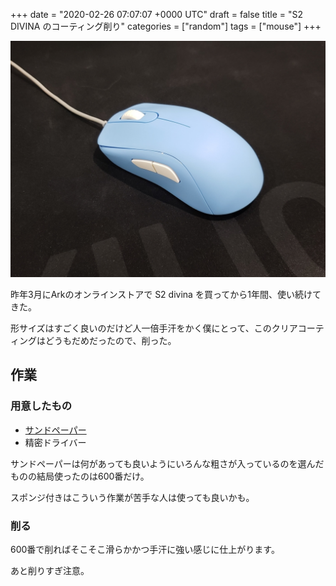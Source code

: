 +++
date = "2020-02-26 07:07:07 +0000 UTC"
draft = false
title = "S2 DIVINA のコーティング削り"
categories = ["random"]
tags = ["mouse"]
+++

![](20200226065718.jpg)

昨年3月にArkのオンラインストアで S2 divina を買ってから1年間、使い続けてきた。

形サイズはすごく良いのだけど人一倍手汗をかく僕にとって、このクリアコーティングはどうもだめだったので、削った。

## 作業

### 用意したもの

- [サンドペーパー](https://www.amazon.co.jp/gp/product/B082X71N6H/ref=ppx_yo_dt_b_asin_title_o04_s00?ie=UTF8&amp;psc=1)
- 精密ドライバー


サンドペーパーは何があっても良いようにいろんな粗さが入っているのを選んだものの結局使ったのは600番だけ。

スポンジ付きはこういう作業が苦手な人は使っても良いかも。

### 削る

600番で削ればそこそこ滑らかかつ手汗に強い感じに仕上がります。

あと削りすぎ注意。
